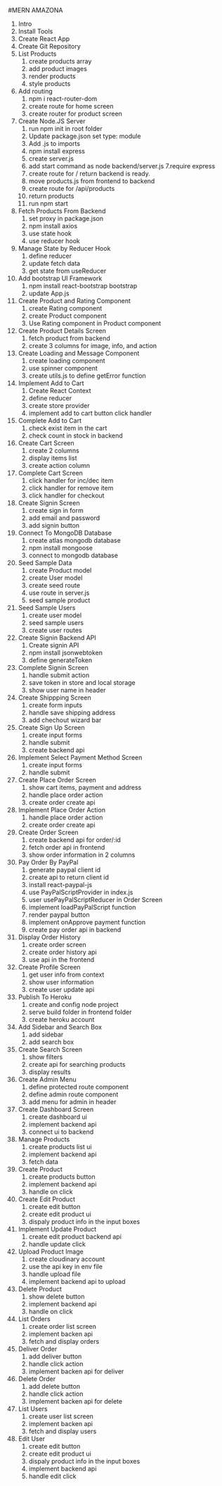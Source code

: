 #MERN AMAZONA


1. Intro
2. Install Tools
3. Create React App
4. Create Git Repository
5. List Products
    1. create products array
    2. add product images
    3. render products
    4. style products
6. Add routing
    1. npm i react-router-dom
    2. create route for home screen
    3. create router for product screen
7. Create Node.JS Server
    1. run npm init in root folder
    2. Update package.json set type: module
    3. Add .js to imports
    4. npm install express
    5. create server.js
    6. add start command as node backend/server.js
    7.require express
    8. create route for / return backend is ready.
    9. move products.js from frontend to backend
    10. create route for /api/products
    11. return products
    12. run npm start
8. Fetch Products From Backend
    1. set proxy in package.json
    2. npm install axios 
    3. use state hook 
    5. use reducer hook
9. Manage State by Reducer Hook
    1. define reducer
    2. update fetch data
    3. get state from useReducer
10. Add bootstrap UI Framework
    1. npm install react-bootstrap bootstrap
    2. update App.js
11. Create Product and Rating Component
    1. create Rating component
    2. create Product component
    3. Use Rating component in Product component
12. Create Product Details Screen
    1. fetch product from backend
    2. create 3 columns for image, info, and action
13. Create Loading and Message Component
    1. create loading component
    2. use spinner component
    3. create utils.js to define getError function
14. Implement Add to Cart
    1. Create React Context
    2. define reducer
    3. create store provider
    4. implement add to cart button click handler
15. Complete Add to Cart
    1. check exist item in the cart
    2. check count in stock in backend
16. Create Cart Screen
    1. create 2 columns
    2. display items list
    3. create action column
17. Complete Cart Screen
    1. click handler for inc/dec item
    2. click handler for remove item
    3. click handler for checkout
18. Create Signin Screen
    1. create sign in form
    2. add email and password
    3. add signin button
19. Connect To MongoDB Database
    1. create atlas mongodb database
    2. npm install mongoose
    3. connect to mongodb database
20. Seed Sample Data
    1. create Product model
    2. create User model
    3. create seed route
    4. use route in server.js
    5. seed sample product
21. Seed Sample Users
    1. create user model
    2. seed sample users
    3. create user routes
22. Create Signin Backend API
    1. Create signin API
    2. npm install jsonwebtoken
    3. define generateToken
23. Complete Signin Screen
    1. handle submit action
    2. save token in store and local storage
    3. show user name in header
24. Create Shippping Screen
    1. create form inputs
    2. handle save shipping address
    3. add chechout wizard bar
25. Create Sign Up Screen
    1. create input forms
    2. handle submit
    3. create backend api
26. Implement Select Payment Method Screen
    1. create input forms
    2. handle submit
27. Create Place Order Screen
    1. show cart items, payment and address
    2. handle place order action
    3. create order create api 
28. Implement Place Order Action
    1. handle place order action
    2. create order create api
29. Create Order Screen
    1. create backend api for order/:id
    2. fetch order api in frontend
    3. show order information in 2 columns
30. Pay Order By PayPal
    1. generate paypal client id
    2. create api to return client id
    3. install react-paypal-js
    4. use PayPalScriptProvider in index.js
    5. user usePayPalScriptReducer in Order Screen
    6. implement loadPayPalScript function
    7. render paypal button
    8. implement onApprove payment function
    9. create pay order api in backend
31. Display Order History
     1. create order screen
     2. create order history api
     3. use api in the frontend
32. Create Profile Screen
     1. get user info from context
     2. show user information
     3. create user update api
33. Publish To Heroku
    1. create and config node project
    2. serve build folder in frontend folder
    3. create heroku account
34. Add Sidebar and Search Box
     1. add sidebar
     2. add search box
35. Create Search Screen
     1. show filters
     2. create api for searching products
     3. display results
36. Create Admin Menu
    1. define protected route component 
    2. define admin route component
    3. add menu for admin in header
37. Create Dashboard Screen
    1. create dashboard ui
    2. implement backend api
    3. connect ui to backend
38. Manage Products
    1. create products list ui
    2. implement backend api
    3. fetch data
39. Create Product
     1. create products button
     2. implement backend api
     3. handle on click
40. Create Edit Product
     1. create edit button
     2. create edit product ui
     3. dispaly product info in the input boxes
41. Implement Update Product
     1. create edit product backend api
     2. handle update click
42. Upload Product Image
     1. create cloudinary account
     2. use the api key in env file
     3. handle upload file
     4. implement backend api to upload
43. Delete Product
     1. show delete button
     2. implement backend api
     3. handle on click
44. List Orders
     1. create order list screen
     2. implement backen api
     3. fetch and display orders
45. Deliver Order
     1. add deliver button
     2. handle click action
     3. implement backen api for deliver
46. Delete Order
     1. add delete button
     2. handle click action
     3. implement backen api for delete
47. List Users
     1. create user list screen
     2. implement backen api
     3. fetch and display users
 48. Edit User
     1. create edit button
     2. create edit product ui
     3. dispaly product info in the input boxes
     4. implement backend api
     5. handle edit click